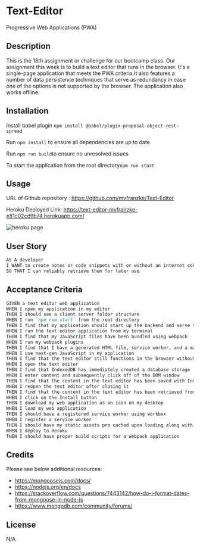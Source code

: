 # Text-Editor
Progressive Web Applications (PWA)

## Description
This is the 18th assignment or challenge for our bootcamp class. Our assignment this week is to build a text editor that runs in the browser. It's a single-page application that meets the PWA criteria.It also features a number of data persistence techniques that serve as redundancy in case one of the options is not supported by the browser. The application also works offline.

## Installation

Install babel plugin
```npm install @babel/plugin-proposal-object-rest-spread```

Run ```npm install``` to ensure all dependencies are up to date

Run ```npm run build```to ensure no unresolved issues

To start the application from the root directory```npm run start```

## Usage

URL of Github repository : https://github.com/mvfranzke/Text-Editor

Heroku Deployed Link: https://text-editor-mvfranzke-e81c02cd9b74.herokuapp.com/

![heroku page](/Develop/Assets/heroku%20screenshot.jpg)

## User Story

```md
AS A developer
I WANT to create notes or code snippets with or without an internet connection
SO THAT I can reliably retrieve them for later use
```

## Acceptance Criteria

```md
GIVEN a text editor web application
WHEN I open my application in my editor
THEN I should see a client server folder structure
WHEN I run `npm run start` from the root directory
THEN I find that my application should start up the backend and serve the client
WHEN I run the text editor application from my terminal
THEN I find that my JavaScript files have been bundled using webpack
WHEN I run my webpack plugins
THEN I find that I have a generated HTML file, service worker, and a manifest file
WHEN I use next-gen JavaScript in my application
THEN I find that the text editor still functions in the browser without errors
WHEN I open the text editor
THEN I find that IndexedDB has immediately created a database storage
WHEN I enter content and subsequently click off of the DOM window
THEN I find that the content in the text editor has been saved with IndexedDB
WHEN I reopen the text editor after closing it
THEN I find that the content in the text editor has been retrieved from our IndexedDB
WHEN I click on the Install button
THEN I download my web application as an icon on my desktop
WHEN I load my web application
THEN I should have a registered service worker using workbox
WHEN I register a service worker
THEN I should have my static assets pre cached upon loading along with subsequent pages and static assets
WHEN I deploy to Heroku
THEN I should have proper build scripts for a webpack application
```

## Credits

Please see below additional resources:

* https://mongoosejs.com/docs/
* https://nodejs.org/en/docs
* https://stackoverflow.com/questions/7443142/how-do-i-format-dates-from-mongoose-in-node-js
* https://www.mongodb.com/community/forums/


## License
N/A

